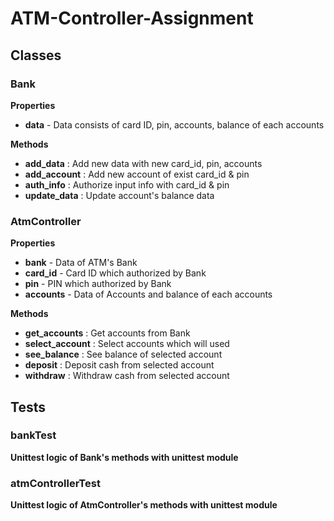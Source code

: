 # ATM-Controller-Assignment

## Classes

### Bank

**Properties**
- **data** - Data consists of card ID, pin, accounts, balance of each accounts

**Methods**

- **add_data** : Add new data with new card_id, pin, accounts
- **add_account** : Add new account of exist card_id & pin
- **auth_info** : Authorize input info with card_id & pin
- **update_data** : Update account's balance data

### AtmController

**Properties**
- **bank** - Data of ATM's Bank
- **card_id** - Card ID which authorized by Bank
- **pin** - PIN which authorized by Bank
- **accounts** - Data of Accounts and balance of each accounts 

**Methods**

- **get_accounts** : Get accounts from Bank
- **select_account** : Select accounts which will used
- **see_balance** : See balance of selected account
- **deposit** : Deposit cash from selected account
- **withdraw** : Withdraw cash from selected account


## Tests

### bankTest
**Unittest logic of Bank's methods with unittest module**

### atmControllerTest
**Unittest logic of AtmController's methods with unittest module**


